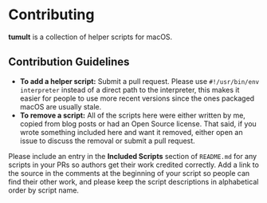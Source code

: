 # Contributing

**tumult** is a collection of helper scripts for macOS.

## Contribution Guidelines

- **To add a helper script:** Submit a pull request. Please use `#!/usr/bin/env interpreter` instead of a direct path to the interpreter, this makes it easier for people to use more recent versions since the ones packaged macOS are usually  stale.
- **To remove a script:** All of the scripts here were either written by me, copied from blog posts or had an Open Source license. That said, if you wrote something included here and want it removed, either open an issue to discuss the removal or submit a pull request.

Please include an entry in the **Included Scripts** section of `README.md` for any scripts in your PRs so authors get their work credited correctly. Add a link to the source in the comments at the beginning of your script so people can find their other work, and please keep the script descriptions in alphabetical order by script name.
